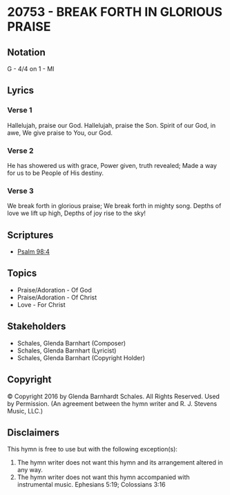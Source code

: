 # 20753 - BREAK FORTH IN GLORIOUS PRAISE

## Notation

G - 4/4 on 1 - MI

## Lyrics

### Verse 1

Hallelujah, praise our God. Hallelujah, praise the Son. Spirit of our God, in awe, We give praise to You, our God.





### Verse 2

He has showered us with grace, Power given, truth revealed; Made a way for us to be People of His destiny.



### Verse 3

We break forth in glorious praise; We break forth in mighty song. Depths of love we lift up high, Depths of joy rise to the sky!


## Scriptures

- [Psalm 98:4](https://www.biblegateway.com/passage/?search=Psalm%2098%3A4)

## Topics

- Praise/Adoration - Of God
- Praise/Adoration - Of Christ
- Love - For Christ

## Stakeholders

- Schales, Glenda Barnhart (Composer)
- Schales, Glenda Barnhart (Lyricist)
- Schales, Glenda Barnhart (Copyright Holder)

## Copyright

© Copyright 2016 by Glenda Barnhardt Schales. All Rights Reserved. Used by Permission.
(An agreement between the hymn writer and R. J. Stevens Music, LLC.)

## Disclaimers

This hymn is free to use but with the following exception(s):
1. The hymn writer does not want this hymn and its arrangement altered in any way.
2. The hymn writer does not want this hymn accompanied with instrumental music.
Ephesians 5:19; Colossians 3:16

